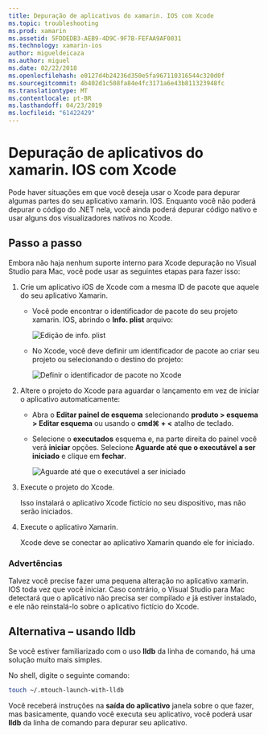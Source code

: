 ```yaml
---
title: Depuração de aplicativos do xamarin. IOS com Xcode
ms.topic: troubleshooting
ms.prod: xamarin
ms.assetid: 5FDDEDB3-AEB9-4D9C-9F7B-FEFAA9AF0031
ms.technology: xamarin-ios
author: migueldeicaza
ms.author: miguel
ms.date: 02/22/2018
ms.openlocfilehash: e0127d4b24236d350e5fa967110316544c320d0f
ms.sourcegitcommit: 4b402d1c508fa84e4fc3171a6e43b811323948fc
ms.translationtype: MT
ms.contentlocale: pt-BR
ms.lasthandoff: 04/23/2019
ms.locfileid: "61422429"
---
```

# <a name="debugging-xamarinios-apps-with-xcode"></a>Depuração de aplicativos do xamarin. IOS com Xcode

Pode haver situações em que você deseja usar o Xcode para depurar algumas partes do seu aplicativo xamarin. IOS. Enquanto você não poderá depurar o código do .NET nela, você ainda poderá depurar código nativo e usar alguns dos visualizadores nativos no Xcode.

## <a name="walkthrough"></a>Passo a passo

Embora não haja nenhum suporte interno para Xcode depuração no Visual Studio para Mac, você pode usar as seguintes etapas para fazer isso:

1. Crie um aplicativo iOS de Xcode com a mesma ID de pacote que aquele do seu aplicativo Xamarin.
   
    - Você pode encontrar o identificador de pacote do seu projeto xamarin. IOS, abrindo o **Info. plist** arquivo:

        ![Edição de info. plist](debugging-with-xcode-images/vsmac-infoplist.png "edição Info.list")

    - No Xcode, você deve definir um identificador de pacote ao criar seu projeto ou selecionando o destino do projeto:

        ![Definir o identificador de pacote no Xcode](debugging-with-xcode-images/xcode-bundle.png "definindo o identificador de pacote no Xcode")

2. Altere o projeto do Xcode para aguardar o lançamento em vez de iniciar o aplicativo automaticamente:

    - Abra o **Editar painel de esquema** selecionando **produto > esquema > Editar esquema** ou usando o **cmd⌘ + <** atalho de teclado.

    - Selecione o **executados** esquema e, na parte direita do painel você verá **iniciar** opções. Selecione **Aguarde até que o executável a ser iniciado** e clique em **fechar**.

        ![Aguarde até que o executável a ser iniciado](debugging-with-xcode-images/xcode-schemes.png "Aguarde o executável a ser iniciado")

3. Execute o projeto do Xcode.

    Isso instalará o aplicativo Xcode fictício no seu dispositivo, mas não serão iniciados.

4. Execute o aplicativo Xamarin.

    Xcode deve se conectar ao aplicativo Xamarin quando ele for iniciado.

### <a name="caveats"></a>Advertências

Talvez você precise fazer uma pequena alteração no aplicativo xamarin. IOS toda vez que você iniciar. Caso contrário, o Visual Studio para Mac detectará que o aplicativo não precisa ser compilado *e* já estiver instalado, e ele não reinstalá-lo sobre o aplicativo fictício do Xcode.

## <a name="alternative---using-lldb"></a>Alternativa – usando lldb

Se você estiver familiarizado com o uso **lldb** da linha de comando, há uma solução muito mais simples.

No shell, digite o seguinte comando:

```bash
touch ~/.mtouch-launch-with-lldb
```

Você receberá instruções na **saída do aplicativo** janela sobre o que fazer, mas basicamente, quando você executa seu aplicativo, você poderá usar **lldb** da linha de comando para depurar seu aplicativo.
